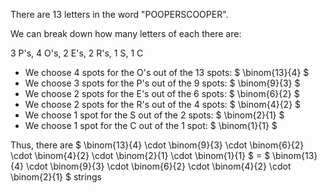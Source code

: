 There are 13 letters in the word "POOPERSCOOPER".

We can break down how many letters of each there are:

3 P's, 4 O's, 2 E's, 2 R's, 1 S, 1 C

<ul>
    <li> We choose 4 spots for the O's out of the 13 spots: $ \binom{13}{4} $
    <li> We choose 3 spots for the P's out of the 9 spots: $ \binom{9}{3} $
    <li> We choose 2 spots for the E's out of the 6 spots: $ \binom{6}{2} $
    <li> We choose 2 spots for the R's out of the 4 spots: $ \binom{4}{2} $
    <li> We choose 1 spot for the S out of the 2 spots: $ \binom{2}{1} $
    <li> We choose 1 spot for the C out of the 1 spot: $ \binom{1}{1} $
</ul>


Thus, there are $ \binom{13}{4} \cdot \binom{9}{3} \cdot \binom{6}{2} \cdot \binom{4}{2} \cdot \binom{2}{1} \cdot \binom{1}{1} $ = $ \binom{13}{4} \cdot \binom{9}{3} \cdot \binom{6}{2} \cdot \binom{4}{2} \cdot \binom{2}{1} $ strings
